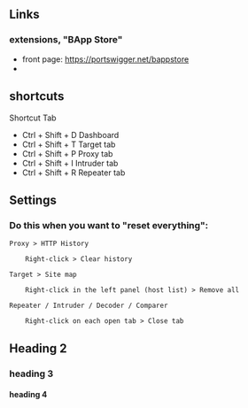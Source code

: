 
## Links
### extensions, "BApp Store" 
- front page: https://portswigger.net/bappstore 
- 

## shortcuts
Shortcut 	Tab
- Ctrl + Shift + D 	Dashboard
- Ctrl + Shift + T 	Target tab
- Ctrl + Shift + P 	Proxy tab
- Ctrl + Shift + I 	        Intruder tab
- Ctrl + Shift + R 	Repeater tab


## Settings
### Do this when you want to "reset everything":

    Proxy > HTTP History

        Right-click > Clear history

    Target > Site map

        Right-click in the left panel (host list) > Remove all

    Repeater / Intruder / Decoder / Comparer

        Right-click on each open tab > Close tab


## Heading 2
### heading 3
#### heading 4

  
